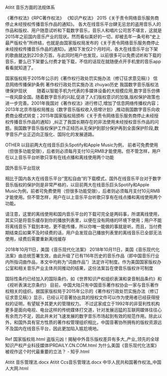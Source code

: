 Atitit 音乐方面的法规体系

《著作权法》《RPC著作权法》
《知识产权法》
2015《关于责令网络音乐服务商停止未经授权传播音乐作品的通知》。
各大在线音乐平台肆无忌怠的盗用音乐人的作品和版权、用户随意试听和下载数字音乐，音乐人和唱片公司苦不堪言，这就是2015年之前国内音乐产业的现状。然而看似美好的一切，却被去年一条号称“史上最严版权令”所终结，也就是由国家版权局发布的《关于责令网络音乐服务商停止未经授权传播音乐作品的通知》。通知下发仅2个月时间，各大在线音乐平台下架的歌曲就达到220余万首。与此同时用户也发现，以前很多可以免费试听和下载的音乐，要么已下架要么付费才能下载，不信的话现在就随便点开手机里的音乐app看看就知道了。

国家版权局于2015年公示的《著作权行政处罚实施办法（修订征求意见稿）》
信息网络传播保护条例
著作权行政处罚实施办法
zhuyao历史
我国数字音乐版权法律保护现状
　　随着以智能手机为代表的多媒体设备的大规模应用,数字音乐仿佛一夜风靡全国。随着数字音乐的兴起,促进了人们版权意识的加强,版权保护政策也进一步完善。2001年我国对《著作权法》进行修订,增加了信息网络传播权内容；2013年北京市版权局推出《数字音乐版权收入倍增计划》,推动我国数字音乐向收费商业模式转变；2015年国家版权局颁布《关于责令网络音乐服务商停止未经授权传播音乐作品的通知》,纠正了我国长期存在的非法使用未经授权音乐作品的问题。我国数字音乐版权保护工作正经历从无保护到部分保护再到全面保护阶段,数字音乐产业正迈向正版化、国际化的发展道路。

OTHER
以目前两大在线音乐巨头Spotify和Apple Music为例，
前者可免费使用（但很多功能受限），后者则必须每月支付10元RMB才能使用。但不管怎样，用户在以上音乐平台听歌只享有在线点播和离线使用两个功能

国外音乐平台现状

相比于国内各大在线音乐平台“宽松自由”的下载模式，国外在线音乐平台对于数字音乐版权的保护则是非常严格的，以目前两大在线音乐巨头Spotify和Apple Music为例，前者可免费使用（但很多功能受限），后者则必须每月支付10元RMB才能使用。但不管怎样，用户在以上音乐平台听歌只享有在线点播和离线使用两个功能。

请注意，这里的离线使用和国内音乐平台的下载可完全是两码事，所谓离线使用，其实只是将音乐缓存到你的播放列表里，以便在没有网络的环境下使用；用户不能将离线音乐下载到本地，更不能传播，所以你唯一能做的事就是听。而且，当付费期结束后如果不及时续费的话，用户会发现自己播放列表里的离线音乐已全部无法使用，续费后需要重新离线缓存

 2018年10月11日，美国《音乐现代化法案》
2018年10月11日，美国《音乐现代化法案》由总统签署生效，由此升级了已有116年历史的音乐作品（即中国音乐行业内所指词曲作品，本文中均称为“词曲作品”）法定许可制度。作为美国国家版权办公室和相关音乐产业主体共同推动的结果，这份法案旨在使音乐版权许可制度

国际性条约已经加入的国际条约，如《世界知识产权组织表演和录音制品条约》和《视听表演北京条约》
目前，中国大陆只有中国音乐著作权协会一家与音乐著作权相关的组织。据国家版权局于2015年公示的《著作权行政处罚实施办法（修订征求意见稿）》显示，已经认可音著协出具的授权文件可以作为使用者已经获得授权的证明，有望赋予其更大的管理权力。
不过这家成立于1992年的非营利性机构更多是面向电视、电台这样的传统媒体打交道，针对发展迅猛的互联网媒体往往心有余而力不足，因此并未对飞速发展的数字音乐市场起到有效的规范作用。除此以外，和国外具有官方性质的著作权管理组织相比，中国音著协所拥有的版权资源远不及国内在线音乐平台，因此更加陷入尴尬境地。

Ref
国家版权局.html
盗版元凶！揭秘中外音乐版权差异有多大_产业_领先的全球知识产权产业科技媒体IPRDAILY.CN.COM.html
为什么美国《音乐现代化法案》被视作这个时代最重要的立法？ - 知乎.html

Atitit 音乐管理法.docx
Atitit Ccs音乐管理法.docx
中华人民共和国著作权法_中国人大网.html
